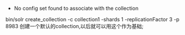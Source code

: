 * No config set found to associate with the collection

bin/solr create_collection  -c collection1 -shards 1 -replicationFactor 3 -p 8983 创建一个默认的collection,以后就可以用这个作为基础;